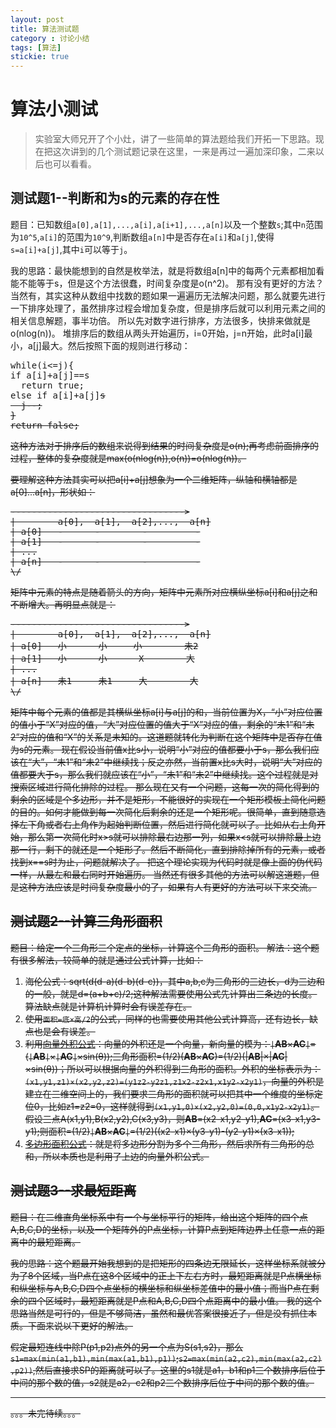 ```yaml
---
layout: post
title: 算法测试题
category : 讨论小结
tags: [算法]
stickie: true
---
```



# 算法小测试
> 实验室大师兄开了个小灶，讲了一些简单的算法题给我们开拓一下思路。现在把这次讲到的几个测试题记录在这里，一来是再过一遍加深印象，二来以后也可以看看。

## 测试题1--判断和为s的元素的存在性

题目：已知数组```a[0],a[1],...,a[i],a[i+1],...,a[n]```以及一个整数```s```;其中```n```范围为```10^5```,```a[i]```的范围为```10^9```,判断数组```a[n]```中是否存在```a[i]```和```a[j]```,使得```s=a[i]+a[j]```,其中```i```可以等于```j```。

我的思路：最快能想到的自然是枚举法，就是将数组a[n]中的每两个元素都相加看能不能等于s，但是这个方法很蠢，时间复杂度是o(n^2)。
那有没有更好的方法？当然有，其实这种从数组中找数的题如果一遍遍历无法解决问题，那么就要先进行一下排序处理了，虽然排序过程会增加复杂度，但是排序后就可以利用元素之间的相关信息解题，事半功倍。
所以先对数字进行排序，方法很多，快排来做就是o(nlog(n))。
堆排序后的数组从两头开始遍历，i=0开始，j=n开始，此时a[i]最小，a[j]最大。然后按照下面的规则进行移动：
  
<pre>
while(i<=j){
if a[i]+a[j]==s 
  return true;
else if a[i]+a[j]<s
  i++;
else if a[i]+a[j]>s
  j--;
}
return false;
</pre>
  
这种方法对于排序后的数组来说得到结果的时间复杂度是o(n);再考虑前面排序的过程，整体的复杂度就是max(o(nlog(n)),o(n))=o(nlog(n))。

要理解这种方法其实可以把a[i]+a[j]想象为一个二维矩阵，纵轴和横轴都是a[0]...a[n]，形状如：
<pre>
--------------------------------->
|        a[0],  a[1],  a[2],...,  a[n]
| a[0]   -      -        -         -
| a[1]   -      -        -         -
| ...
| a[n]   -      -        -         -
\/
</pre>
  
矩阵中元素的特点是随着箭头的方向，矩阵中元素所对应横纵坐标a[i]和a[j]之和不断增大。再明显点就是：
<pre>
--------------------------------->
|        a[0],  a[1],  a[2],...,  a[n]
| a[0]   小      小     小        未2
| a[1]   小      小      X        大
| ...
| a[n]   未1     未1     大        大
\/
</pre>
  
矩阵中每个元素的值都是其横纵坐标a[i]与a[j]的和，当前位置为X，“小”对应位置的值小于“X”对应的值，“大”对应位置的值大于“X”对应的值，剩余的“未1”和“未2”对应的值和“X”的关系是未知的。这道题就转化为判断在这个矩阵中是否存在值为s的元素。
现在假设当前值x比s小，说明“小”对应的值都要小于s，那么我们应该在“大”，“未1”和“未2”中继续找；反之亦然，当前置x比s大时，说明“大”对应的值都要大于s，那么我们就应该在“小”，“未1”和“未2”中继续找。这个过程就是对搜索区域进行简化排除的过程。
那么现在又有一个问题，这每一次的简化得到的剩余的区域是个多边形，并不是矩形，不能很好的实现在一个矩形模板上简化问题的目的。如何才能做到每一次简化后剩余的还是一个矩形呢。很简单，直到随意选择左下角或者右上角作为起始判断位置，然后进行简化就可以了。比如从右上角开始，那么第一次简化时x>s就可以排除最右边那一列，如果x<s就可以排除最上边那一行，剩下的就还是一个矩形了。然后不断简化，直到排除掉所有的元素，或者找到x==s时为止，问题就解决了。
把这个理论实现为代码时就是像上面的伪代码一样，从最左和最右同时开始遍历。
当然还有很多其他的方法可以解这道题，但是这种方法应该是时间复杂度最小的了，如果有人有更好的方法可以下来交流。
  
## 测试题2--计算三角形面积
  
题目：给定一个三角形三个定点的坐标，计算这个三角形的面积。
解法：这个题有很多解法，较简单的就是通过公式计算，比如：
1. 海伦公式：sqrt(d(d-a)(d-b)(d-c))，其中a,b,c为三角形的三边长，d为三边和的一般，就是d=(a+b+c)/2;这种解法需要使用公式先计算出三条边的长度。算法缺点就是计算机计算时会有误差存在。
2. 使用```面积=底×高/2```的公式，同样的也需要使用其他公式计算高，还有边长，缺点也是会有误差。
3. 利用[向量外积公式](http://baike.baidu.com/link?url=wlqGs-UZYr-vdzMO6PPZhbnf1hTmCMXiCNDnSwPeEczpXjp5Uajl0oZi8iyuZ5HHK6UPabrHIZ2QQNJAEU6UbfPqmjzmhmMph1CVuUC8mAW)：向量的外积还是一个向量，新向量的模为：``` | ```**AB**×**AC**``` | ```=(``` | ```**AB**``` | ```×``` | ```**AC**``` | ```×sin(θ));三角形面积=(1/2)(**AB**×**AC**)=(1/2)(|**AB**|×|**AC**|×sin(θ))；所以可以根据向量的外积得到三角形的面积。外积的坐标表示为：```(x1,y1,z1)×(x2,y2,z2)=(y1z2-y2z1,z1x2-z2x1,x1y2-x2y1)```，向量的外积是建立在三维空间上的，我们要求三角形的面积就可以把其中一个维度的坐标定位0，比如z1=z2=0，这样就得到``` (x1,y1,0)×(x2,y2,0)=(0,0,x1y2-x2y1) ```。假设三点A(x1,y1),B(x2,y2),C(x3,y3)，则**AB**=(x2-x1,y2-y1),**AC**=(x3-x1,y3-y1);则面积=(1/2)``` | ```**AB**×**AC**``` | ```=(1/2)((x2-x1)×(y3-y1)-(y2-y1)×(x3-x1));
4. [多边形面积公式](http://blog.csdn.net/hemmingway/article/details/7814494)：就是将多边形分割为多个三角形，然后求所有三角形的总和，所以本质也是利用了上边的向量外积公式。
  
## 测试题3--求最短距离
题目：在二维直角坐标系中有一个与坐标平行的矩阵，给出这个矩阵的四个点A,B,C,D的坐标，以及一个矩阵外的P点坐标，计算P点到矩阵边界上任意一点的距离中的最短距离。
  
我的思路：这个题最开始我想到的是把矩形的四条边无限延长，这样坐标系就被分为了8个区域，当P点在这8个区域中的正上下左右方时，最短距离就是P点横坐标和纵坐标与A,B,C,D四个点坐标的横坐标和纵坐标差值中的最小值；而当P点在剩余的四个区域时，最短距离就是P点和A,B,C,D四个点距离中的最小值。
我的这个思路当然是可行的，但是不够简洁，虽然和最优答案很接近了，但是没有抓住本质。下面来说以下更好的解法。

假定最短连线中除P(p1,p2)点外的另一个点为S(s1,s2)，那么``` s1=max(min(a1,b1),min(max(a1,b1),p1)) ```;``` s2=max(min(a2,c2),min(max(a2,c2),p2)) ```,然后直接求SP的距离就可以了。这里的s1就是a1，b1和p1三个数排序后位于中间的那个数的值，s2就是a2，c2和p2三个数排序后位于中间的那个数的值。  

---------
。。。未完待续。。。
